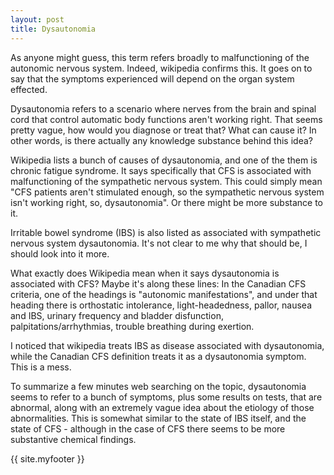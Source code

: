 ```yaml
---
layout: post
title: Dysautonomia 
---
```


As anyone might guess, this term refers broadly to malfunctioning of the autonomic nervous system. Indeed, wikipedia confirms this. It goes on to say that the symptoms experienced will depend on the organ system effected.

Dysautonomia refers to a scenario where nerves from the brain and spinal cord that control automatic body functions aren't working right. That seems pretty vague, how would you diagnose or treat that? What can cause it? In other words, is there actually any knowledge substance behind this idea?

Wikipedia lists a bunch of causes of dysautonomia, and one of the them is chronic fatigue syndrome. It says specifically that CFS is associated with malfunctioning of the sympathetic nervous system. This could simply mean "CFS patients aren't stimulated enough, so the sympathetic nervous system isn't working right, so, dysautonomia". Or there might be more substance to it.

Irritable bowel syndrome (IBS) is also listed as associated with sympathetic nervous system dysautonomia. It's not clear to me why that should be, I should look into it more.

What exactly does Wikipedia mean when it says dysautonomia is associated with CFS? Maybe it's along these lines: In the Canadian CFS criteria, one of the headings is "autonomic manifestations", and under that heading there is orthostatic intolerance, light-headedness, pallor, nausea and IBS, urinary frequency and bladder disfunction, palpitations/arrhythmias, trouble breathing during exertion.

I noticed that wikipedia treats IBS as disease associated with dysautonomia, while the Canadian CFS definition treats it as a dysautonomia symptom. This is a mess.

To summarize a few minutes web searching on the topic, dysautonomia seems to refer to a bunch of symptoms, plus some results on tests, that are abnormal, along with an extremely vague idea about the etiology of those abnormalities. This is somewhat similar to the state of IBS itself, and the state of CFS - although in the case of CFS there seems to be more substantive chemical findings.

{{ site.myfooter }}

